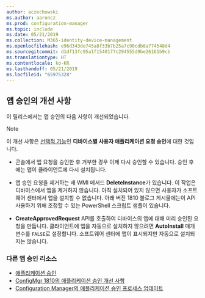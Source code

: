 ```yaml
---
author: aczechowski
ms.author: aaroncz
ms.prod: configuration-manager
ms.topic: include
ms.date: 05/21/2019
ms.collection: M365-identity-device-management
ms.openlocfilehash: e96d343de745a8f33b7b25a7c90cdb8a774548d4
ms.sourcegitcommit: d1df13fc95a1f1540177c294555d9be26161b9cb
ms.translationtype: HT
ms.contentlocale: ko-KR
ms.lasthandoff: 05/21/2019
ms.locfileid: "65975328"
---
```

## <a name="bkmk_approve"></a> 앱 승인의 개선 사항

<!--4224910-->

이 릴리스에서는 앱 승인의 다음 사항이 개선되었습니다.

> [!Note]  
> 이 개선 사항은 [선택적 기능](/sccm/core/servers/manage/install-in-console-updates#bkmk_options)인 **디바이스별 사용자 애플리케이션 요청 승인**에 대한 것입니다.  

- 콘솔에서 앱 요청을 승인한 후 거부한 경우 이제 다시 승인할 수 있습니다. 승인 후에는 앱이 클라이언트에 다시 설치됩니다.  

- 앱 승인 요청을 제거하는 새 WMI 메서드 **DeleteInstance**가 있습니다. 이 작업은 디바이스에서 앱을 제거하지 않습니다. 아직 설치되어 있지 않으면 사용자가 소프트웨어 센터에서 앱을 설치할 수 없습니다. 아래 버전 1810 블로그 게시물에는이 API 사용하기 위해 조정할 수 있는 PowerShell 스크립트 샘플이 있습니다.  

- **CreateApprovedRequest** API를 호출하여 디바이스의 앱에 대해 미리 승인된 요청을 만듭니다. 클라이언트에 앱을 자동으로 설치하지 않으려면 **AutoInstall** 매개 변수를 `FALSE`로 설정합니다. 소프트웨어 센터에 앱이 표시되지만 자동으로 설치되지는 않습니다.

### <a name="other-app-approval-resources"></a>다른 앱 승인 리소스

- [애플리케이션 승인](/sccm/apps/deploy-use/app-approval#bkmk_email-approve)
- [ConfigMgr 1810의 애플리케이션 승인 개선 사항](https://techcommunity.microsoft.com/t5/Configuration-Manager-Blog/Application-approval-improvements-in-ConfigMgr-1810/ba-p/303534)
- [Configuration Manager의 애플리케이션 승인 프로세스 업데이트](https://techcommunity.microsoft.com/t5/Configuration-Manager-Blog/Updates-to-the-application-approval-process-in-Configuration/ba-p/275048)